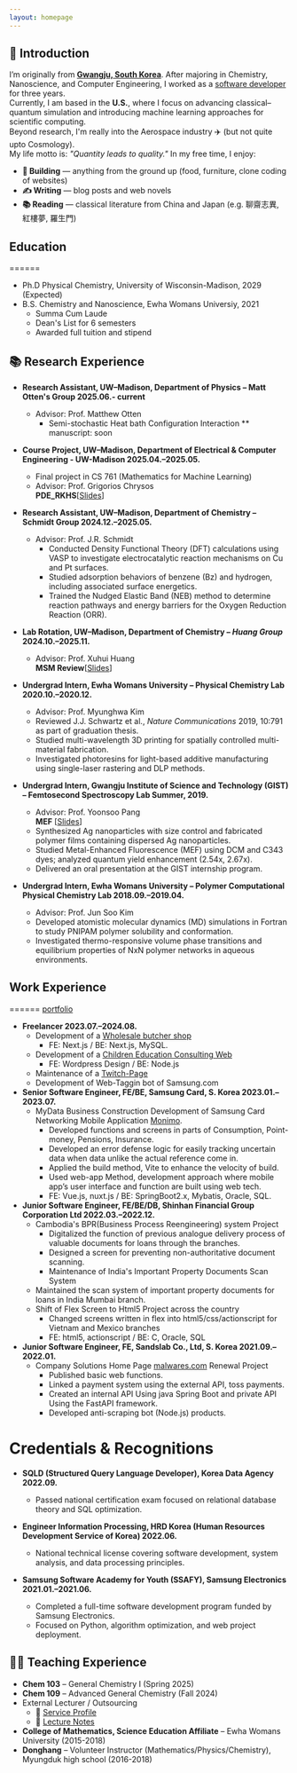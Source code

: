```yaml
---
layout: homepage
---
```

## 👋 Introduction

I’m originally from [**Gwangju, South Korea**](https://en.wikipedia.org/wiki/Gwangju). After majoring in Chemistry, Nanoscience, and Computer Engineering, I worked as a [software developer](https://www.linkedin.com/in/haejung-koh/) for three years.  
Currently, I am based in the **U.S.**, where I focus on advancing classical–quantum simulation and introducing machine learning approaches for scientific computing.  
Beyond research, I'm really into the Aerospace industry ✈️ (but not quite upto Cosmology).  
My life motto is: *"Quantity leads to quality."* 
In my free time, I enjoy:

- **🔨 Building** — anything from the ground up (food, furniture, clone coding of websites)  
- **✍️ Writing** — blog posts and web novels  
- **📚 Reading** — classical literature from China and Japan (e.g. 聊齋志異, 紅樓夢, 羅生門)

## Education
======
* Ph.D Physical Chemistry, University of Wisconsin-Madison, 2029 (Expected)
* B.S. Chemistry and Nanoscience, Ewha Womans Universiy, 2021
  * Summa Cum Laude
  * Dean's List for 6 semesters
  * Awarded full tuition and stipend

## 📚 Research Experience
* **Research Assistant, UW–Madison, Department of Physics – Matt Otten's Group  2025.06.- current**
  * Advisor: Prof. Matthew Otten  
    * Semi-stochastic Heat bath Configuration Interaction 
      ** manuscript: soon

* **Course Project, UW–Madison, Department of Electrical & Computer Engineering - UW-Madison  2025.04.–2025.05.**  
  * Final project in CS 761 (Mathematics for Machine Learning)
  * Advisor: Prof. Grigorios Chrysos  
  **PDE_RKHS**[[Slides](./assets/PDE_RKHS.pdf)]
* **Research Assistant, UW–Madison, Department of Chemistry – Schmidt Group  2024.12.–2025.05.**
  * Advisor: Prof. J.R. Schmidt  
    * Conducted Density Functional Theory (DFT) calculations using VASP to investigate electrocatalytic reaction mechanisms on Cu and Pt surfaces.
    * Studied adsorption behaviors of benzene (Bz) and hydrogen, including associated surface energetics.
    * Trained the Nudged Elastic Band (NEB) method to determine reaction pathways and energy barriers for the Oxygen Reduction Reaction (ORR).

* **Lab Rotation, UW–Madison, Department of Chemistry – *Huang Group*  2024.10.–2025.11.**  
  * Advisor: Prof. Xuhui Huang  
  **MSM Review**[[Slides](./assets/MSM.pdf)]  

* **Undergrad Intern, Ewha Womans University – Physical Chemistry Lab  2020.10.–2020.12.**
  * Advisor: Prof. Myunghwa Kim  
  * Reviewed J.J. Schwartz et al., *Nature Communications* 2019, 10:791 as part of graduation thesis.  
  * Studied multi-wavelength 3D printing for spatially controlled multi-material fabrication.  
  * Investigated photoresins for light-based additive manufacturing using single-laser rastering and DLP methods.

* **Undergrad Intern, Gwangju Institute of Science and Technology (GIST) – Femtosecond Spectroscopy Lab  Summer, 2019.**
  * Advisor: Prof. Yoonsoo Pang  
  **MEF** [[Slides](./assets/MEF_THEORY.pdf)]
  * Synthesized Ag nanoparticles with size control and fabricated polymer films containing dispersed Ag nanoparticles.  
  * Studied Metal-Enhanced Fluorescence (MEF) using DCM and C343 dyes; analyzed quantum yield enhancement (2.54x, 2.67x).  
  * Delivered an oral presentation at the GIST internship program.
* **Undergrad Intern, Ewha Womans University – Polymer Computational Physical Chemistry Lab  2018.09.–2019.04.**
  * Advisor: Prof. Jun Soo Kim  
  * Developed atomistic molecular dynamics (MD) simulations in Fortran to study PNIPAM polymer solubility and conformation.  
  * Investigated thermo-responsive volume phase transitions and equilibrium properties of NxN polymer networks in aqueous environments.

## Work Experience
======
[portfolio](./assets/Portfolio.pdf)
* **Freelancer 2023.07.–2024.08.**
  * Development of a [Wholesale butcher shop](https://hansolmeat.shop/)
    * FE: Next.js / BE: Next.js, MySQL.
  * Development of a [Children Education Consulting Web](https://yoonsparenting.com/)
    * FE: Wordpress Design / BE: Node.js
  * Maintenance of a [Twitch-Page](https://www.twitch.tv/eaglekop)
  * Development of Web-Taggin bot of Samsung.com  
* **Senior Software Engineer, FE/BE, Samsung Card, S. Korea 2023.01.–2023.07.**
  * MyData Business Construction Development of Samsung Card Networking Mobile Application [Monimo](https://www.monimo.com/w/main/WPFMHP0101M0).
    * Developed functions and screens in parts of Consumption, Point-money, Pensions, Insurance.
    * Developed an error defense logic for easily tracking uncertain data when data unlike the actual reference come in.
    * Applied the build method, Vite to enhance the velocity of build.
    * Used web-app Method, development approach where mobile app’s user interface and function are built using web tech.
    * FE: Vue.js, nuxt.js / BE: SpringBoot2.x, Mybatis, Oracle, SQL.
* **Junior Software Engineer, FE/BE/DB, Shinhan Financial Group Corporation Ltd 2022.03.–2022.12.**
  * Cambodia's BPR(Business Process Reengineering) system Project
    * Digitalized the function of previous analogue delivery process of valuable documents for loans through the branches.
    * Designed a screen for preventing non-authoritative document scanning.
    * Maintenance of India's Important Property Documents Scan System
  * Maintained the scan system of important property documents for loans in India Mumbai branch.
  * Shift of Flex Screen to Html5 Project across the country
    * Changed screens written in flex into html5/css/actionscript for Vietnam and Mexico branches
    * FE: html5, actionscript / BE: C, Oracle, SQL
* **Junior Software Engineer, FE, Sandslab Co., Ltd, S. Korea 2021.09.–2022.01.**
  * Company Solutions Home Page [malwares.com](https://www.ctx.io/) Renewal Project
    * Published basic web functions.
    * Linked a payment system using the external API, toss payments.
    * Created an internal API Using java Spring Boot and private API Using the FastAPI framework.
    * Developed anti-scraping bot (Node.js) products.

Credentials & Recognitions
=======================
* **SQLD (Structured Query Language Developer), Korea Data Agency 2022.09.**
  * Passed national certification exam focused on relational database theory and SQL optimization.

* **Engineer Information Processing, HRD Korea (Human Resources Development Service of Korea) 2022.06.**
  * National technical license covering software development, system analysis, and data processing principles.

* **Samsung Software Academy for Youth (SSAFY), Samsung Electronics 2021.01.–2021.06.**
  * Completed a full-time software development program funded by Samsung Electronics.
  * Focused on Python, algorithm optimization, and web project deployment.

## 🧑‍🏫 Teaching Experience
- **Chem 103** – General Chemistry I (Spring 2025)  
- **Chem 109** – Advanced General Chemistry (Fall 2024)  
- External Lecturer / Outsourcing
  - 🔗 [Service Profile](https://soomgo.com/profile/users/12391091?from=my_info_preview)  
  - 📖 [Lecture Notes](https://github.com/MaximHelio/Curriculae)
- **College of Mathematics, Science Education Affiliate** – Ewha Womans University (2015-2018)  
- **Donghang** – Volunteer Instructor (Mathematics/Physics/Chemistry), Myungduk high school (2016-2018)
